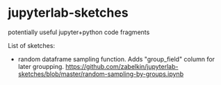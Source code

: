 # jupyterlab-sketches
potentially useful jupyter+python code fragments

List of sketches:

+ random dataframe sampling function. Adds "group_field" column for later groupping.
<https://github.com/zabelkin/jupyterlab-sketches/blob/master/random-sampling-by-groups.ipynb>

